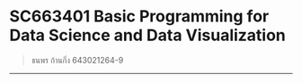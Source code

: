 # SC663401 Basic Programming for Data Science and Data Visualization
> ธนพร ก้านกิ่ง 643021264-9
-------------------------------------

